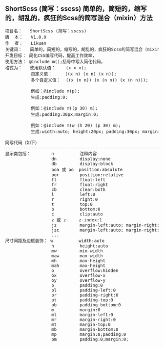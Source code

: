 
ShortScss (简写：sscss)
简单的，简短的，缩写的，胡乱的，疯狂的Scss的简写混合（mixin）方法
----------------------------------------------------------------------------
<pre>
项目名：   ShortScss (简写：sscss)
版  本：   V1.0.0
作  者：   Likuan
关键词：   简单的，简短的，缩写的，胡乱的，疯狂的Scss的简写混合（mixin）方法。
开发目标： 简化CSS编写代码，提高工作效率，
使用方法： @include m();括号中写入简化代码，
格式为：   使用默认值：    (x x x);
          自定义值：     ((x n) (x n) (x n));
          多个自定义值：  ((x (n n)) (x (n n)) (x (n n)));

          例如：@include m(p);
          生成:padding:0;

          例如：@include m((p 30) m);
          生成:padding:30px;margin:0;

          例如：@include m(w (h 20) (p 30) m);
          生成:width:auto; height:20px; padding:30px; margin:0;

简写代码（如下）
----------------------------------------------------------------------------
显示类包括：        n          注释内容
                  dn         display:none
                  db         display:block
                  poa 或 po  position:absolute
                  por        position:relative
                  fl         float:left
                  fr         float:right
                  cb         clear:both
                  l          left:0
                  r          right:0
                  t          top:0
                  b          bottom:0
                  c          clip:auto
                  z 或 z-    z-index:1
                  jz         margin-left:auto; margin-right:auto
                  jzc        margin-left:auto; margin-right:auto; text-align:center
                  ...
尺寸间距及边框装饰： w          width:auto
                  h          height:auto
                  mw         min-width
                  maw        max-width
                  mh         max-height
                  mah        max-height
                  o          overflow:hidden
                  ox         overflow-x
                  oy         overflow-y
                  p          padding:0
                  pl         padding-left:0
                  pr         padding-right:0
                  pt         padding-top:0
                  pb         padding-bottom:0
                  m          margin:0
                  ml         margin-left:0
                  mr         margin-right:0
                  mt         margin-top:0
                  mb         margin-bottom:0
                  mp         margin:0;padding:0
                  pm         padding:0;margin:0;
</pre>